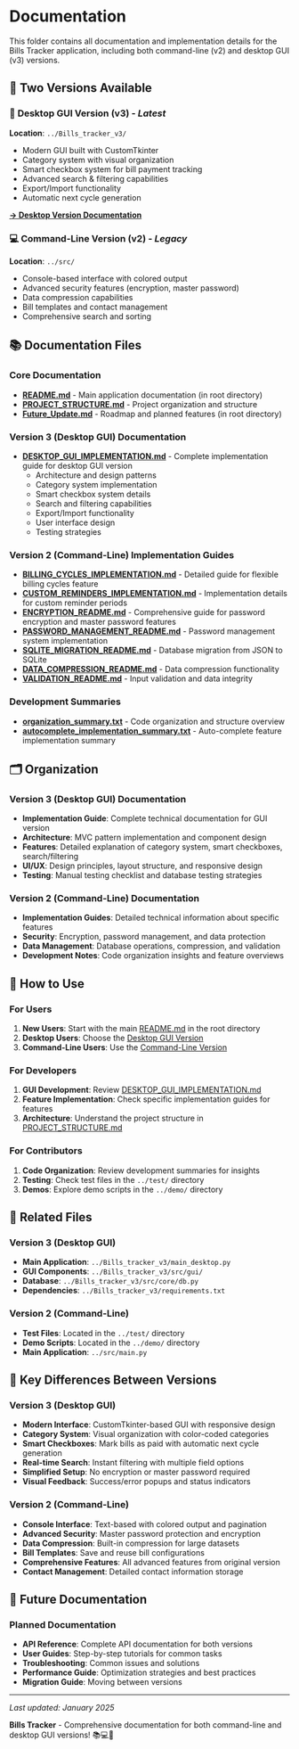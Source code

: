 # Documentation

This folder contains all documentation and implementation details for the Bills Tracker application, including both command-line (v2) and desktop GUI (v3) versions.

## 🚀 **Two Versions Available**

### 📱 **Desktop GUI Version (v3)** - *Latest*
**Location**: `../Bills_tracker_v3/`
- Modern GUI built with CustomTkinter
- Category system with visual organization
- Smart checkbox system for bill payment tracking
- Advanced search & filtering capabilities
- Export/Import functionality
- Automatic next cycle generation

**[→ Desktop Version Documentation](DESKTOP_GUI_IMPLEMENTATION.md)**

### 💻 **Command-Line Version (v2)** - *Legacy*
**Location**: `../src/`
- Console-based interface with colored output
- Advanced security features (encryption, master password)
- Data compression capabilities
- Bill templates and contact management
- Comprehensive search and sorting

## 📚 Documentation Files

### Core Documentation
- **[README.md](../README.md)** - Main application documentation (in root directory)
- **[PROJECT_STRUCTURE.md](../PROJECT_STRUCTURE.md)** - Project organization and structure
- **[Future_Update.md](../Future_Update.md)** - Roadmap and planned features (in root directory)

### Version 3 (Desktop GUI) Documentation
- **[DESKTOP_GUI_IMPLEMENTATION.md](DESKTOP_GUI_IMPLEMENTATION.md)** - Complete implementation guide for desktop GUI version
  - Architecture and design patterns
  - Category system implementation
  - Smart checkbox system details
  - Search and filtering capabilities
  - Export/Import functionality
  - User interface design
  - Testing strategies

### Version 2 (Command-Line) Implementation Guides
- **[BILLING_CYCLES_IMPLEMENTATION.md](BILLING_CYCLES_IMPLEMENTATION.md)** - Detailed guide for flexible billing cycles feature
- **[CUSTOM_REMINDERS_IMPLEMENTATION.md](CUSTOM_REMINDERS_IMPLEMENTATION.md)** - Implementation details for custom reminder periods
- **[ENCRYPTION_README.md](ENCRYPTION_README.md)** - Comprehensive guide for password encryption and master password features
- **[PASSWORD_MANAGEMENT_README.md](PASSWORD_MANAGEMENT_README.md)** - Password management system implementation
- **[SQLITE_MIGRATION_README.md](SQLITE_MIGRATION_README.md)** - Database migration from JSON to SQLite
- **[DATA_COMPRESSION_README.md](DATA_COMPRESSION_README.md)** - Data compression functionality
- **[VALIDATION_README.md](VALIDATION_README.md)** - Input validation and data integrity

### Development Summaries
- **[organization_summary.txt](organization_summary.txt)** - Code organization and structure overview
- **[autocomplete_implementation_summary.txt](autocomplete_implementation_summary.txt)** - Auto-complete feature implementation summary

## 🗂️ Organization

### Version 3 (Desktop GUI) Documentation
- **Implementation Guide**: Complete technical documentation for GUI version
- **Architecture**: MVC pattern implementation and component design
- **Features**: Detailed explanation of category system, smart checkboxes, search/filtering
- **UI/UX**: Design principles, layout structure, and responsive design
- **Testing**: Manual testing checklist and database testing strategies

### Version 2 (Command-Line) Documentation
- **Implementation Guides**: Detailed technical information about specific features
- **Security**: Encryption, password management, and data protection
- **Data Management**: Database operations, compression, and validation
- **Development Notes**: Code organization insights and feature overviews

## 📖 How to Use

### **For Users**
1. **New Users**: Start with the main [README.md](../README.md) in the root directory
2. **Desktop Users**: Choose the [Desktop GUI Version](../Bills_tracker_v3/README.md)
3. **Command-Line Users**: Use the [Command-Line Version](../src/README.md)

### **For Developers**
1. **GUI Development**: Review [DESKTOP_GUI_IMPLEMENTATION.md](DESKTOP_GUI_IMPLEMENTATION.md)
2. **Feature Implementation**: Check specific implementation guides for features
3. **Architecture**: Understand the project structure in [PROJECT_STRUCTURE.md](../PROJECT_STRUCTURE.md)

### **For Contributors**
1. **Code Organization**: Review development summaries for insights
2. **Testing**: Check test files in the `../test/` directory
3. **Demos**: Explore demo scripts in the `../demo/` directory

## 🔗 Related Files

### **Version 3 (Desktop GUI)**
- **Main Application**: `../Bills_tracker_v3/main_desktop.py`
- **GUI Components**: `../Bills_tracker_v3/src/gui/`
- **Database**: `../Bills_tracker_v3/src/core/db.py`
- **Dependencies**: `../Bills_tracker_v3/requirements.txt`

### **Version 2 (Command-Line)**
- **Test Files**: Located in the `../test/` directory
- **Demo Scripts**: Located in the `../demo/` directory
- **Main Application**: `../src/main.py`

## 🎯 **Key Differences Between Versions**

### **Version 3 (Desktop GUI)**
- **Modern Interface**: CustomTkinter-based GUI with responsive design
- **Category System**: Visual organization with color-coded categories
- **Smart Checkboxes**: Mark bills as paid with automatic next cycle generation
- **Real-time Search**: Instant filtering with multiple field options
- **Simplified Setup**: No encryption or master password required
- **Visual Feedback**: Success/error popups and status indicators

### **Version 2 (Command-Line)**
- **Console Interface**: Text-based with colored output and pagination
- **Advanced Security**: Master password protection and encryption
- **Data Compression**: Built-in compression for large datasets
- **Bill Templates**: Save and reuse bill configurations
- **Comprehensive Features**: All advanced features from original version
- **Contact Management**: Detailed contact information storage

## 🔮 **Future Documentation**

### **Planned Documentation**
- **API Reference**: Complete API documentation for both versions
- **User Guides**: Step-by-step tutorials for common tasks
- **Troubleshooting**: Common issues and solutions
- **Performance Guide**: Optimization strategies and best practices
- **Migration Guide**: Moving between versions

---

*Last updated: January 2025*

**Bills Tracker** - Comprehensive documentation for both command-line and desktop GUI versions! 📚💻📱 
